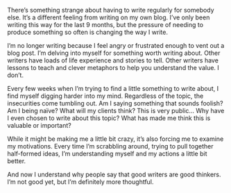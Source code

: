 

There’s something strange about having to write regularly for somebody else. It’s a different feeling from
writing on my own blog. I’ve only been writing this way for the last 9 months, but the pressure of needing
to produce something so often is changing the way I write.

I’m no longer writing because I feel angry or frustrated enough to vent out a blog post. I’m delving into
myself for something worth writing about. Other writers have loads of life experience and stories to tell.
Other writers have lessons to teach and clever metaphors to help you understand the value. I don’t.

Every few weeks when I’m trying to find a little something to write about, I find myself digging harder into
my mind. Regardless of the topic, the insecurities come tumbling out. Am I saying something that sounds
foolish? Am I being naïve? What will my clients think? This is very public… Why have I even chosen to write
about this topic? What has made me think this is valuable or important?

While it might be making me a little bit crazy, it’s also forcing me to examine my motivations. Every time
I’m scrabbling around, trying to pull together half-formed ideas, I’m understanding myself and my actions
a little bit better.

And now I understand why people say that good writers are good thinkers. I’m not good yet, but I’m
definitely more thoughtful.
